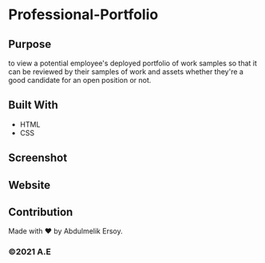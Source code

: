 # Professional-Portfolio

## Purpose
to view a potential employee's deployed portfolio of work samples
so that it can be reviewed by their samples of work and assets whether they're a good candidate for an open position or not.



## Built With

* HTML
* CSS

## Screenshot 


## Website




## Contribution
Made with ❤️ by Abdulmelik Ersoy.

### ©️2021 A.E 
